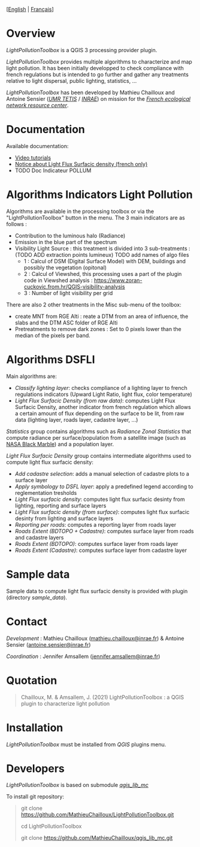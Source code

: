 
[[English](https://github.com/MathieuChailloux/LightPollutionToolbox/blob/ase_dev/README.md) | [Français](https://github.com/MathieuChailloux/LightPollutionToolbox/blob/ase_dev/README_fr.md)]

# Overview

*LightPollutionToolbox* is a QGIS 3 processing provider plugin.

*LightPollutionToolbox* provides multiple algorithms to characterize and map light pollution. It has been initially developped to check compliance with french regulations but is intended to go further and gather any treatments relative to light dispersal, public lighting, statistics, ... 

*LightPollutionToolbox* has been developed by Mathieu Chailloux and Antoine Sensier ([*UMR TETIS*](https://www.umr-tetis.fr) / [*INRAE*](http://www.inrae.fr)) on mission for the [*French ecological network resource center*](http://www.trameverteetbleue.fr/).

# Documentation

Available documentation:
 - [Video tutorials](https://www.youtube.com/playlist?list=PLh9oFe6PuPCVSnbwOEN6aZ1hHkdg5qzg7)
 - [Notice about Light Flux Surfacic density (french only)](https://github.com/MathieuChailloux/LightPollutionToolbox/blob/master/docs/fr/NoteDSFLI_INRAE.pdf)
 - TODO Doc Indicateur POLLUM

# Algorithms Indicators Light Pollution
Algorithms are available in the processing toolbox or via the "LightPollutionToolbox" button in the menu.
The 3 main indicators are as follows :
- Contribution to the luminous halo (Radiance)
- Emission in the blue part of the spectrum	
- Visibility Light Source : this treatment is divided into 3 sub-treatments : (TODO ADD extraction points lumineux) TODO add names of algo files
	- 1 : Calcul of DSM (Digital Surface Model) with DEM, buildings and possibly the vegetation (opitonal)
	- 2 : Calcul of Viewshed, this processing uses a part of the plugin code in Viewshed analysis : https://www.zoran-cuckovic.from.hr/QGIS-visibility-analysis
	- 3 : Number of light visibility per grid

There are also 2 other treatments in the Misc sub-menu of the toolbox:
- create MNT from RGE Alti : reate a DTM from an area of ​​influence, the slabs and the DTM ASC folder of RGE Alti
- Pretreatments to remove dark zones : Set to 0 pixels lower than the median of the pixels per band.


# Algorithms DSFLI

Main algorithms are:
 - *Classify lighting layer*: checks compliance of a lighting layer to french regulations indicators (Upward Light Ratio, light flux, color temperature)
 - *Light Flux Surfacic Density (from raw data)*: computes Light Flux Surfacic Density, another indicator from french regulation which allows a certain amount of flux depending on the surface to be lit, from raw data (lighting layer, roads layer, cadastre layer, ...)
 
 
*Statistics* group contains algorithms such as *Radiance Zonal Statistics* that compute radiance per surface/population from a satellite image (such as [NASA Black Marble](https://blackmarble.gsfc.nasa.gov/#product)) and a population layer.

*Light Flux Surfacic Density* group contains intermediate algorithms used to compute light flux surfacic density:
 - *Add cadastre selection*: adds a manual selection of cadastre plots to a surface layer
 - *Apply symbology to DSFL layer*: apply a predefined legend according to reglementation tresholds
 - *Light Flux surfacic density*: computes light flux surfacic desinty from lighting, reporting and surface layers
 - *Light Flux surfacic density (from surface)*: computes light flux surfacic desinty from lighting and surface layers
 - *Reporting per roads*: computes a reporting layer from roads layer
 - *Roads Extent (BDTOPO + Cadastre)*: computes surface layer from roads and cadastre layers
 - *Roads Extent (BDTOPO)*: computes surface layer from roads layer
 - *Roads Extent (Cadastre)*: computes surface layer from cadastre layer

# Sample data 

Sample data to compute light flux surfacic density is provided with plugin (directory *sample_data*).

# Contact

*Development* : Mathieu Chailloux (mathieu.chailloux@inrae.fr) & Antoine Sensier (antoine.sensier@inrae.fr)

*Coordination* : Jennifer Amsallem (jennifer.amsallem@inrae.fr)

# Quotation

> Chailloux, M. & Amsallem, J. (2021) LightPollutionToolbox : a QGIS plugin to characterize light pollution

# Installation

*LightPollutionToolbox* must be installed from *QGIS* plugins menu.

# Developers

*LightPollutionToolbox* is based on submodule [*qgis_lib_mc*](https://github.com/MathieuChailloux/qgis_lib_mc)

To install git repository:  
> git clone https://github.com/MathieuChailloux/LightPollutionToolbox.git
>
> cd LightPollutionToolbox
>
> git clone https://github.com/MathieuChailloux/qgis_lib_mc.git
